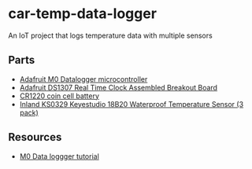 # car-temp-data-logger

An IoT project that logs temperature data with multiple sensors

## Parts

- [Adafruit M0 Datalogger microcontroller](https://www.adafruit.com/product/2796)
- [Adafruit DS1307 Real Time Clock Assembled Breakout Board](https://www.adafruit.com/product/3296)
- [CR1220 coin cell battery](https://www.adafruit.com/product/380)
- [Inland KS0329 Keyestudio 18B20 Waterproof Temperature Sensor (3 pack)](https://www.microcenter.com/product/639732/inland-ks0329-keyestudio-18b20-waterproof-temperature-sensor-47k-resistor-(3pcs))


## Resources

- [M0 Data loggger tutorial](https://learn.adafruit.com/adafruit-feather-m0-adalogger)

